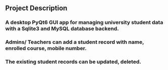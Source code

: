 ## Project Description

### A desktop PyQt6 GUI app for managing university student data with a Sqlite3 and MySQL database backend.

### Admins/ Teachers can add a student record with name, enrolled course, mobile number.
### The existing student records can be updated, deleted.